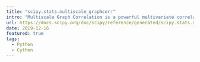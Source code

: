```yaml
---
title: "scipy.stats.multiscale_graphcorr"
intro: "Multiscale Graph Correlation is a powerful multivariate correlation test (the first such test in SciPy)."
url: https://docs.scipy.org/doc/scipy/reference/generated/scipy.stats.multiscale_graphcorr.html
date: 2019-12-16
featured: true
tags:
  - Python
  - Cython
---
```

